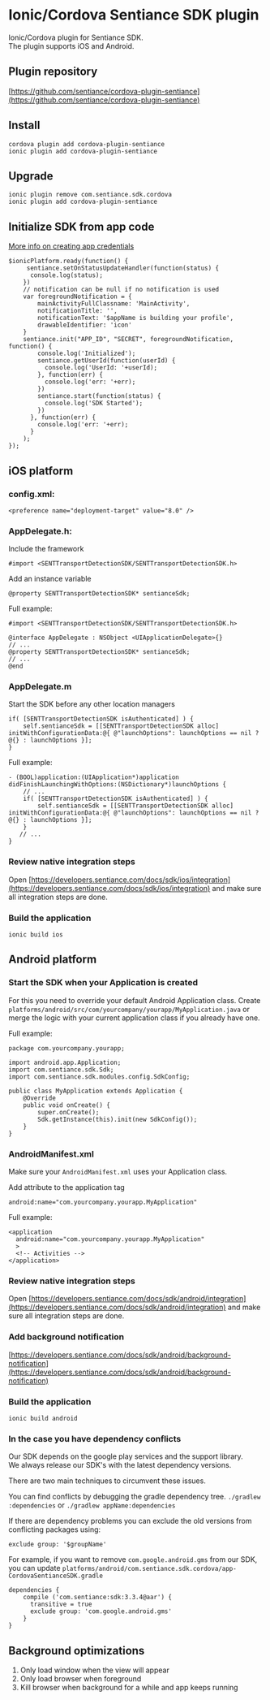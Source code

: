 # Ionic/Cordova Sentiance SDK plugin
Ionic/Cordova plugin for Sentiance SDK.  
The plugin supports iOS and Android.


## Plugin repository
[https://github.com/sentiance/cordova-plugin-sentiance](https://github.com/sentiance/cordova-plugin-sentiance)



## Install
```
cordova plugin add cordova-plugin-sentiance
ionic plugin add cordova-plugin-sentiance
```

## Upgrade
```
ionic plugin remove com.sentiance.sdk.cordova
ionic plugin add cordova-plugin-sentiance
```

## Initialize SDK from app code
[More info on creating app credentials](https://developers.sentiance.com/docs)

```
$ionicPlatform.ready(function() {
     sentiance.setOnStatusUpdateHandler(function(status) {
      console.log(status);
    })
    // notification can be null if no notification is used
    var foregroundNotification = {
        mainActivityFullClassname: 'MainActivity',
        notificationTitle: '',
        notificationText: '$appName is building your profile',
        drawableIdentifier: 'icon'         
    }
    sentiance.init("APP_ID", "SECRET", foregroundNotification, function() { 
        console.log('Initialized');
        sentiance.getUserId(function(userId) {
          console.log('UserId: '+userId);
        }, function(err) {
          console.log('err: '+err);
        })
        sentiance.start(function(status) {
          console.log('SDK Started');
        })
      }, function(err) {
        console.log('err: '+err);
      }
    );
});
```



## iOS platform

### config.xml:
```
<preference name="deployment-target" value="8.0" />
```


### AppDelegate.h:
Include the framework
```
#import <SENTTransportDetectionSDK/SENTTransportDetectionSDK.h>
```
Add an instance variable
```
@property SENTTransportDetectionSDK* sentianceSdk;
```

Full example:
```
#import <SENTTransportDetectionSDK/SENTTransportDetectionSDK.h>

@interface AppDelegate : NSObject <UIApplicationDelegate>{}
// ...
@property SENTTransportDetectionSDK* sentianceSdk;
// ...
@end
```



### AppDelegate.m

Start the SDK before any other location managers
```
if( [SENTTransportDetectionSDK isAuthenticated] ) {
    self.sentianceSdk = [[SENTTransportDetectionSDK alloc] initWithConfigurationData:@{ @"launchOptions": launchOptions == nil ? @{} : launchOptions }]; 
}
```

Full example:
```
- (BOOL)application:(UIApplication*)application didFinishLaunchingWithOptions:(NSDictionary*)launchOptions {
    // ...
    if( [SENTTransportDetectionSDK isAuthenticated] ) {
        self.sentianceSdk = [[SENTTransportDetectionSDK alloc] initWithConfigurationData:@{ @"launchOptions": launchOptions == nil ? @{} : launchOptions }]; 
    }
   // ...
}
```


### Review native integration steps

Open [https://developers.sentiance.com/docs/sdk/ios/integration](https://developers.sentiance.com/docs/sdk/ios/integration) and make sure all integration steps are done.

### Build the application
```
ionic build ios
```


## Android platform

### Start the SDK when your Application is created
For this you need to override your default Android Application class.
Create `platforms/android/src/com/yourcompany/yourapp/MyApplication.java` or merge the logic with your current application class if you already have one.

Full example:
```
package com.yourcompany.yourapp;

import android.app.Application;
import com.sentiance.sdk.Sdk;
import com.sentiance.sdk.modules.config.SdkConfig;

public class MyApplication extends Application {
    @Override
    public void onCreate() {
        super.onCreate();
        Sdk.getInstance(this).init(new SdkConfig());
    }
}
```


### AndroidManifest.xml
Make sure your `AndroidManifest.xml` uses your Application class.  

Add attribute to the application tag
```
android:name="com.yourcompany.yourapp.MyApplication"
```

Full example:
```
<application
  android:name="com.yourcompany.yourapp.MyApplication"
  >
  <!-- Activities -->
</application>
```


### Review native integration steps
Open [https://developers.sentiance.com/docs/sdk/android/integration](https://developers.sentiance.com/docs/sdk/android/integration) and make sure all integration steps are done.

### Add background notification
[https://developers.sentiance.com/docs/sdk/android/background-notification](https://developers.sentiance.com/docs/sdk/android/background-notification)


### Build the application
```
ionic build android
```


### In the case you have dependency conflicts
Our SDK depends on the google play services and the support library.  
We always release our SDK's with the latest dependency versions.  

There are two main techniques to circumvent these issues.

You can find conflicts by debugging the gradle dependency tree.
`./gradlew :dependencies` or `./gradlew appName:dependencies`

If there are dependency problems you can exclude the old versions from conflicting packages using:
```
exclude group: '$groupName'
```

For example, if you want to remove `com.google.android.gms` from our SDK, you can update `platforms/android/com.sentiance.sdk.cordova/app-CordovaSentianceSDK.gradle`
```
dependencies {
    compile ('com.sentiance:sdk:3.3.4@aar') {
      transitive = true
      exclude group: 'com.google.android.gms'
    }
}
```


## Background optimizations
1.  Only load window when the view will appear
2.  Only load browser when foreground
3.  Kill browser when background for a while and app keeps running
